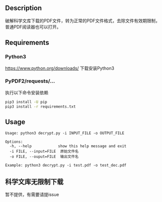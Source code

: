 ## Description
破解科学文库下载的PDF文件，转为正常的PDF文件格式，去除文件有效期限制，普通PDF阅读器也可以打开。

## Requirements
### Python3
https://www.python.org/downloads/ 下载安装Python3
### PyPDF2/requests/...
执行以下命令安装依赖
```bash
pip3 install -U pip
pip3 install -r requirements.txt
```
## Usage
```
Usage: python3 decrypt.py -i INPUT_FILE -o OUTPUT_FILE

Options:
  -h, --help            show this help message and exit
  -i FILE, --input=FILE  原始文件名
  -o FILE, --ouput=FILE  输出文件名

Example: python3 decrypt.py -i test.pdf -o test_dec.pdf
```
## 科学文库无限制下载 
暂不提供，有需要请提issue